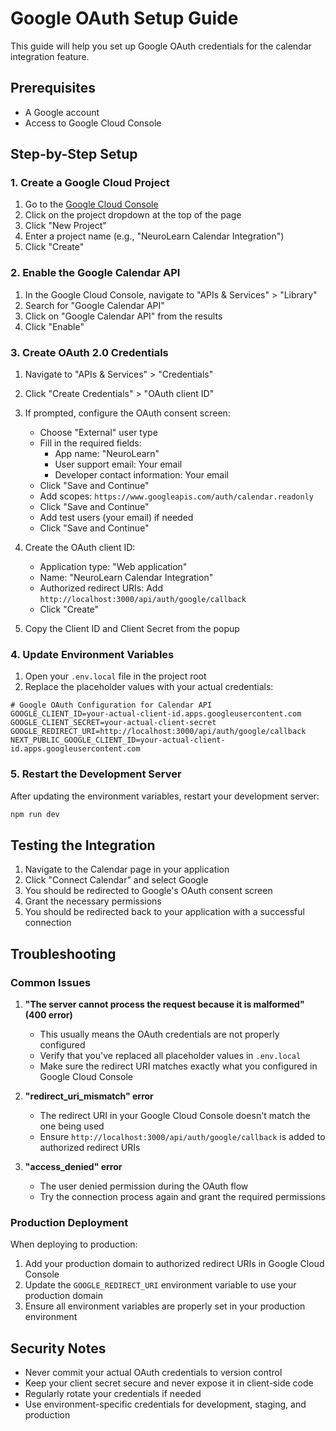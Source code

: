 # Google OAuth Setup Guide

This guide will help you set up Google OAuth credentials for the calendar integration feature.

## Prerequisites

- A Google account
- Access to Google Cloud Console

## Step-by-Step Setup

### 1. Create a Google Cloud Project

1. Go to the [Google Cloud Console](https://console.cloud.google.com/)
2. Click on the project dropdown at the top of the page
3. Click "New Project"
4. Enter a project name (e.g., "NeuroLearn Calendar Integration")
5. Click "Create"

### 2. Enable the Google Calendar API

1. In the Google Cloud Console, navigate to "APIs & Services" > "Library"
2. Search for "Google Calendar API"
3. Click on "Google Calendar API" from the results
4. Click "Enable"

### 3. Create OAuth 2.0 Credentials

1. Navigate to "APIs & Services" > "Credentials"
2. Click "Create Credentials" > "OAuth client ID"
3. If prompted, configure the OAuth consent screen:
   - Choose "External" user type
   - Fill in the required fields:
     - App name: "NeuroLearn"
     - User support email: Your email
     - Developer contact information: Your email
   - Click "Save and Continue"
   - Add scopes: `https://www.googleapis.com/auth/calendar.readonly`
   - Click "Save and Continue"
   - Add test users (your email) if needed
   - Click "Save and Continue"

4. Create the OAuth client ID:
   - Application type: "Web application"
   - Name: "NeuroLearn Calendar Integration"
   - Authorized redirect URIs: Add `http://localhost:3000/api/auth/google/callback`
   - Click "Create"

5. Copy the Client ID and Client Secret from the popup

### 4. Update Environment Variables

1. Open your `.env.local` file in the project root
2. Replace the placeholder values with your actual credentials:

```env
# Google OAuth Configuration for Calendar API
GOOGLE_CLIENT_ID=your-actual-client-id.apps.googleusercontent.com
GOOGLE_CLIENT_SECRET=your-actual-client-secret
GOOGLE_REDIRECT_URI=http://localhost:3000/api/auth/google/callback
NEXT_PUBLIC_GOOGLE_CLIENT_ID=your-actual-client-id.apps.googleusercontent.com
```

### 5. Restart the Development Server

After updating the environment variables, restart your development server:

```bash
npm run dev
```

## Testing the Integration

1. Navigate to the Calendar page in your application
2. Click "Connect Calendar" and select Google
3. You should be redirected to Google's OAuth consent screen
4. Grant the necessary permissions
5. You should be redirected back to your application with a successful connection

## Troubleshooting

### Common Issues

1. **"The server cannot process the request because it is malformed" (400 error)**
   - This usually means the OAuth credentials are not properly configured
   - Verify that you've replaced all placeholder values in `.env.local`
   - Make sure the redirect URI matches exactly what you configured in Google Cloud Console

2. **"redirect_uri_mismatch" error**
   - The redirect URI in your Google Cloud Console doesn't match the one being used
   - Ensure `http://localhost:3000/api/auth/google/callback` is added to authorized redirect URIs

3. **"access_denied" error**
   - The user denied permission during the OAuth flow
   - Try the connection process again and grant the required permissions

### Production Deployment

When deploying to production:

1. Add your production domain to authorized redirect URIs in Google Cloud Console
2. Update the `GOOGLE_REDIRECT_URI` environment variable to use your production domain
3. Ensure all environment variables are properly set in your production environment

## Security Notes

- Never commit your actual OAuth credentials to version control
- Keep your client secret secure and never expose it in client-side code
- Regularly rotate your credentials if needed
- Use environment-specific credentials for development, staging, and production